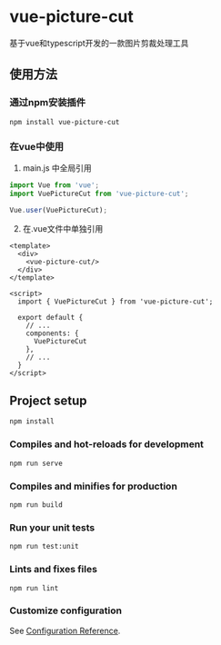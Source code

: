 # vue-picture-cut

基于vue和typescript开发的一款图片剪裁处理工具

## 使用方法
### 通过npm安装插件
```nodejs
npm install vue-picture-cut
```
### 在vue中使用
1. main.js 中全局引用
```javascript
import Vue from 'vue';
import VuePictureCut from 'vue-picture-cut';

Vue.user(VuePictureCut);
```
2. 在.vue文件中单独引用
```vue
<template>
  <div>
    <vue-picture-cut/>
  </div>
</template>

<script>
  import { VuePictureCut } from 'vue-picture-cut';
    
  export default {
    // ...
    components: {
      VuePictureCut
    },
    // ...
  }
</script>
```


## Project setup
```
npm install
```

### Compiles and hot-reloads for development
```
npm run serve
```

### Compiles and minifies for production
```
npm run build
```

### Run your unit tests
```
npm run test:unit
```

### Lints and fixes files
```
npm run lint
```

### Customize configuration
See [Configuration Reference](https://cli.vuejs.org/config/).
